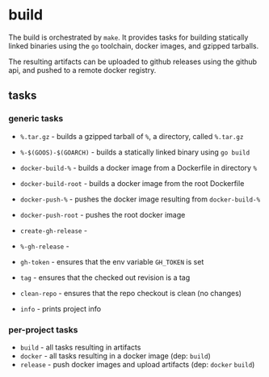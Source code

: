 # build

The build is orchestrated by `make`. It provides tasks for building statically
linked binaries using the `go` toolchain, docker images, and gzipped tarballs.

The resulting artifacts can be uploaded to github releases using the github
api, and pushed to a remote docker registry.

## tasks

### generic tasks

* `%.tar.gz` - builds a gzipped tarball of `%`, a directory, called `%.tar.gz`
* `%-$(GOOS)-$(GOARCH)` - builds a statically linked binary using `go build`

* `docker-build-%` - builds a docker image from a Dockerfile in directory `%`
* `docker-build-root` - builds a docker image from the root Dockerfile

* `docker-push-%` - pushes the docker image resulting from `docker-build-%`
* `docker-push-root` - pushes the root docker image

* `create-gh-release` -
* `%-gh-release` -

* `gh-token` - ensures that the env variable `GH_TOKEN` is set
* `tag` - ensures that the checked out revision is a tag
* `clean-repo` - ensures that the repo checkout is clean (no changes)
* `info` - prints project info

### per-project tasks

* `build` - all tasks resulting in artifacts
* `docker` - all tasks resulting in a docker image (dep: `build`)
* `release` - push docker images and upload artifacts (dep: `docker` `build`)
